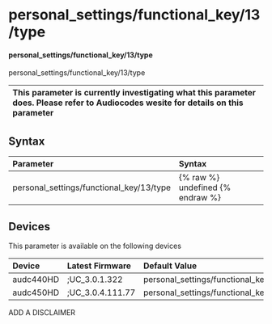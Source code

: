 ﻿---
description: personal_settings/functional_key/13/type
search: false
---

# personal_settings/functional_key/13/type

#### personal_settings/functional_key/13/type

personal_settings/functional_key/13/type


| This parameter is currently investigating what this parameter does. Please refer to Audiocodes wesite for details on this parameter | 
| :--- |

## Syntax
| Parameter | Syntax |
| :--- | :--- |
|personal_settings/functional_key/13/type | {% raw %} undefined {% endraw %}|

## Devices
This parameter is available on the following devices

| Device | Latest Firmware | Default Value |
|:---|:---|:---|
| audc440HD | ;UC_3.0.1.322 | personal_settings/functional_key/13/type=SIP_ACCOUNT 
| audc450HD | ;UC_3.0.4.111.77 | personal_settings/functional_key/13/type=EMPTY 

ADD A DISCLAIMER
